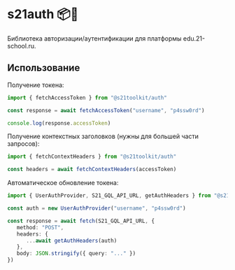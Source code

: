 # s21auth 📦🤰

Библиотека авторизации/аутентификации для платформы edu.21-school.ru.

## Использование

Получение токена:

```ts
import { fetchAccessToken } from "@s21toolkit/auth"

const response = await fetchAccessToken("username", "p4ssw0rd")

console.log(response.accessToken)
```

Получение контекстных заголовков (нужны для большей части запросов):

```ts
import { fetchContextHeaders } from "@s21toolkit/auth"

const headers = await fetchContextHeaders(accessToken)
```

Автоматическое обновление токена:

```ts
import { UserAuthProvider, S21_GQL_API_URL, getAuthHeaders } from "@s21toolkit/auth"

const auth = new UserAuthProvider("username", "p4ssw0rd")

const response = await fetch(S21_GQL_API_URL, {
   method: "POST",
   headers: {
      ...await getAuthHeaders(auth)
   },
   body: JSON.stringify({ query: "..." })
})
```
